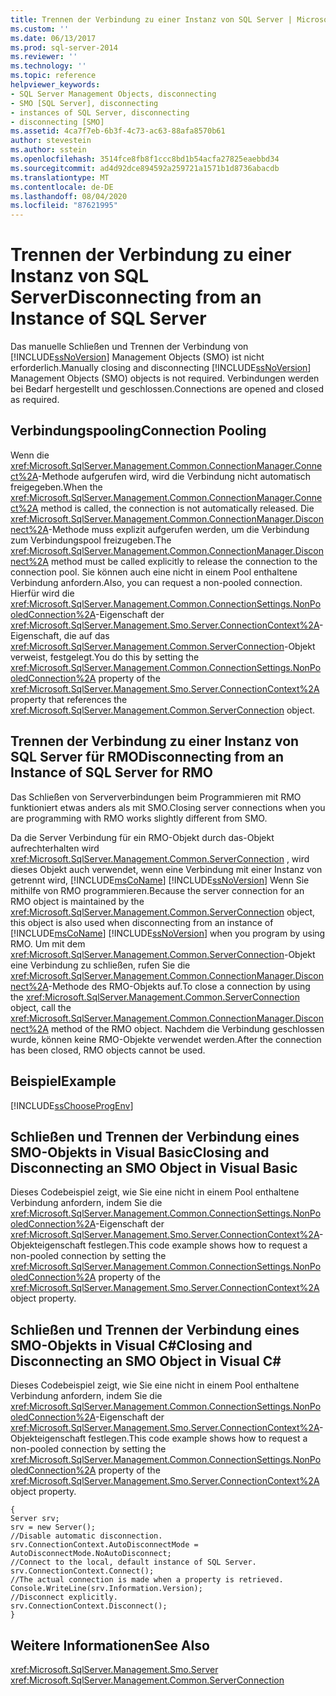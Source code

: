```yaml
---
title: Trennen der Verbindung zu einer Instanz von SQL Server | Microsoft-Dokumentation
ms.custom: ''
ms.date: 06/13/2017
ms.prod: sql-server-2014
ms.reviewer: ''
ms.technology: ''
ms.topic: reference
helpviewer_keywords:
- SQL Server Management Objects, disconnecting
- SMO [SQL Server], disconnecting
- instances of SQL Server, disconnecting
- disconnecting [SMO]
ms.assetid: 4ca7f7eb-6b3f-4c73-ac63-88afa8570b61
author: stevestein
ms.author: sstein
ms.openlocfilehash: 3514fce8fb8f1ccc8bd1b54acfa27825eaebbd34
ms.sourcegitcommit: ad4d92dce894592a259721a1571b1d8736abacdb
ms.translationtype: MT
ms.contentlocale: de-DE
ms.lasthandoff: 08/04/2020
ms.locfileid: "87621995"
---
```

# <a name="disconnecting-from-an-instance-of-sql-server"></a><span data-ttu-id="0fdb3-102">Trennen der Verbindung zu einer Instanz von SQL Server</span><span class="sxs-lookup"><span data-stu-id="0fdb3-102">Disconnecting from an Instance of SQL Server</span></span>
  <span data-ttu-id="0fdb3-103">Das manuelle Schließen und Trennen der Verbindung von [!INCLUDE[ssNoVersion](../../../includes/ssnoversion-md.md)] Management Objects (SMO) ist nicht erforderlich.</span><span class="sxs-lookup"><span data-stu-id="0fdb3-103">Manually closing and disconnecting [!INCLUDE[ssNoVersion](../../../includes/ssnoversion-md.md)] Management Objects (SMO) objects is not required.</span></span> <span data-ttu-id="0fdb3-104">Verbindungen werden bei Bedarf hergestellt und geschlossen.</span><span class="sxs-lookup"><span data-stu-id="0fdb3-104">Connections are opened and closed as required.</span></span>  
  
## <a name="connection-pooling"></a><span data-ttu-id="0fdb3-105">Verbindungspooling</span><span class="sxs-lookup"><span data-stu-id="0fdb3-105">Connection Pooling</span></span>  
 <span data-ttu-id="0fdb3-106">Wenn die <xref:Microsoft.SqlServer.Management.Common.ConnectionManager.Connect%2A>-Methode aufgerufen wird, wird die Verbindung nicht automatisch freigegeben.</span><span class="sxs-lookup"><span data-stu-id="0fdb3-106">When the <xref:Microsoft.SqlServer.Management.Common.ConnectionManager.Connect%2A> method is called, the connection is not automatically released.</span></span> <span data-ttu-id="0fdb3-107">Die <xref:Microsoft.SqlServer.Management.Common.ConnectionManager.Disconnect%2A>-Methode muss explizit aufgerufen werden, um die Verbindung zum Verbindungspool freizugeben.</span><span class="sxs-lookup"><span data-stu-id="0fdb3-107">The <xref:Microsoft.SqlServer.Management.Common.ConnectionManager.Disconnect%2A> method must be called explicitly to release the connection to the connection pool.</span></span> <span data-ttu-id="0fdb3-108">Sie können auch eine nicht in einem Pool enthaltene Verbindung anfordern.</span><span class="sxs-lookup"><span data-stu-id="0fdb3-108">Also, you can request a non-pooled connection.</span></span> <span data-ttu-id="0fdb3-109">Hierfür wird die <xref:Microsoft.SqlServer.Management.Common.ConnectionSettings.NonPooledConnection%2A>-Eigenschaft der <xref:Microsoft.SqlServer.Management.Smo.Server.ConnectionContext%2A>-Eigenschaft, die auf das <xref:Microsoft.SqlServer.Management.Common.ServerConnection>-Objekt verweist, festgelegt.</span><span class="sxs-lookup"><span data-stu-id="0fdb3-109">You do this by setting the <xref:Microsoft.SqlServer.Management.Common.ConnectionSettings.NonPooledConnection%2A> property of the <xref:Microsoft.SqlServer.Management.Smo.Server.ConnectionContext%2A> property that references the <xref:Microsoft.SqlServer.Management.Common.ServerConnection> object.</span></span>  
  
## <a name="disconnecting-from-an-instance-of-sql-server-for-rmo"></a><span data-ttu-id="0fdb3-110">Trennen der Verbindung zu einer Instanz von SQL&#160;Server für RMO</span><span class="sxs-lookup"><span data-stu-id="0fdb3-110">Disconnecting from an Instance of SQL Server for RMO</span></span>  
 <span data-ttu-id="0fdb3-111">Das Schließen von Serververbindungen beim Programmieren mit RMO funktioniert etwas anders als mit SMO.</span><span class="sxs-lookup"><span data-stu-id="0fdb3-111">Closing server connections when you are programming with RMO works slightly different from SMO.</span></span>  
  
 <span data-ttu-id="0fdb3-112">Da die Server Verbindung für ein RMO-Objekt durch das-Objekt aufrechterhalten wird <xref:Microsoft.SqlServer.Management.Common.ServerConnection> , wird dieses Objekt auch verwendet, wenn eine Verbindung mit einer Instanz von getrennt wird, [!INCLUDE[msCoName](../../../includes/msconame-md.md)] [!INCLUDE[ssNoVersion](../../../includes/ssnoversion-md.md)] Wenn Sie mithilfe von RMO programmieren.</span><span class="sxs-lookup"><span data-stu-id="0fdb3-112">Because the server connection for an RMO object is maintained by the <xref:Microsoft.SqlServer.Management.Common.ServerConnection> object, this object is also used when disconnecting from an instance of [!INCLUDE[msCoName](../../../includes/msconame-md.md)] [!INCLUDE[ssNoVersion](../../../includes/ssnoversion-md.md)] when you program by using RMO.</span></span> <span data-ttu-id="0fdb3-113">Um mit dem <xref:Microsoft.SqlServer.Management.Common.ServerConnection>-Objekt eine Verbindung zu schließen, rufen Sie die <xref:Microsoft.SqlServer.Management.Common.ConnectionManager.Disconnect%2A>-Methode des RMO-Objekts auf.</span><span class="sxs-lookup"><span data-stu-id="0fdb3-113">To close a connection by using the <xref:Microsoft.SqlServer.Management.Common.ServerConnection> object, call the <xref:Microsoft.SqlServer.Management.Common.ConnectionManager.Disconnect%2A> method of the RMO object.</span></span> <span data-ttu-id="0fdb3-114">Nachdem die Verbindung geschlossen wurde, können keine RMO-Objekte verwendet werden.</span><span class="sxs-lookup"><span data-stu-id="0fdb3-114">After the connection has been closed, RMO objects cannot be used.</span></span>  
  
## <a name="example"></a><span data-ttu-id="0fdb3-115">Beispiel</span><span class="sxs-lookup"><span data-stu-id="0fdb3-115">Example</span></span>  
 [!INCLUDE[ssChooseProgEnv](../../../includes/sschooseprogenv-md.md)]  
  
## <a name="closing-and-disconnecting-an-smo-object-in-visual-basic"></a><span data-ttu-id="0fdb3-116">Schließen und Trennen der Verbindung eines SMO-Objekts in Visual Basic</span><span class="sxs-lookup"><span data-stu-id="0fdb3-116">Closing and Disconnecting an SMO Object in Visual Basic</span></span>  
 <span data-ttu-id="0fdb3-117">Dieses Codebeispiel zeigt, wie Sie eine nicht in einem Pool enthaltene Verbindung anfordern, indem Sie die <xref:Microsoft.SqlServer.Management.Common.ConnectionSettings.NonPooledConnection%2A>-Eigenschaft der <xref:Microsoft.SqlServer.Management.Smo.Server.ConnectionContext%2A>-Objekteigenschaft festlegen.</span><span class="sxs-lookup"><span data-stu-id="0fdb3-117">This code example shows how to request a non-pooled connection by setting the <xref:Microsoft.SqlServer.Management.Common.ConnectionSettings.NonPooledConnection%2A> property of the <xref:Microsoft.SqlServer.Management.Smo.Server.ConnectionContext%2A> object property.</span></span>  
  
<!-- TODO: review snippet reference  [!CODE [SMO How to#SMO_VB4](SMO How to#SMO_VB4)]  -->  
  
## <a name="closing-and-disconnecting-an-smo-object-in-visual-c"></a><span data-ttu-id="0fdb3-118">Schließen und Trennen der Verbindung eines SMO-Objekts in Visual C#</span><span class="sxs-lookup"><span data-stu-id="0fdb3-118">Closing and Disconnecting an SMO Object in Visual C#</span></span>  
 <span data-ttu-id="0fdb3-119">Dieses Codebeispiel zeigt, wie Sie eine nicht in einem Pool enthaltene Verbindung anfordern, indem Sie die <xref:Microsoft.SqlServer.Management.Common.ConnectionSettings.NonPooledConnection%2A>-Eigenschaft der <xref:Microsoft.SqlServer.Management.Smo.Server.ConnectionContext%2A>-Objekteigenschaft festlegen.</span><span class="sxs-lookup"><span data-stu-id="0fdb3-119">This code example shows how to request a non-pooled connection by setting the <xref:Microsoft.SqlServer.Management.Common.ConnectionSettings.NonPooledConnection%2A> property of the <xref:Microsoft.SqlServer.Management.Smo.Server.ConnectionContext%2A> object property.</span></span>  
  
```  
{   
Server srv;   
srv = new Server();   
//Disable automatic disconnection.   
srv.ConnectionContext.AutoDisconnectMode = AutoDisconnectMode.NoAutoDisconnect;   
//Connect to the local, default instance of SQL Server.   
srv.ConnectionContext.Connect();   
//The actual connection is made when a property is retrieved.   
Console.WriteLine(srv.Information.Version);   
//Disconnect explicitly.   
srv.ConnectionContext.Disconnect();  
}  
```  
  
## <a name="see-also"></a><span data-ttu-id="0fdb3-120">Weitere Informationen</span><span class="sxs-lookup"><span data-stu-id="0fdb3-120">See Also</span></span>  
 <xref:Microsoft.SqlServer.Management.Smo.Server>   
 <xref:Microsoft.SqlServer.Management.Common.ServerConnection>  
  
  
